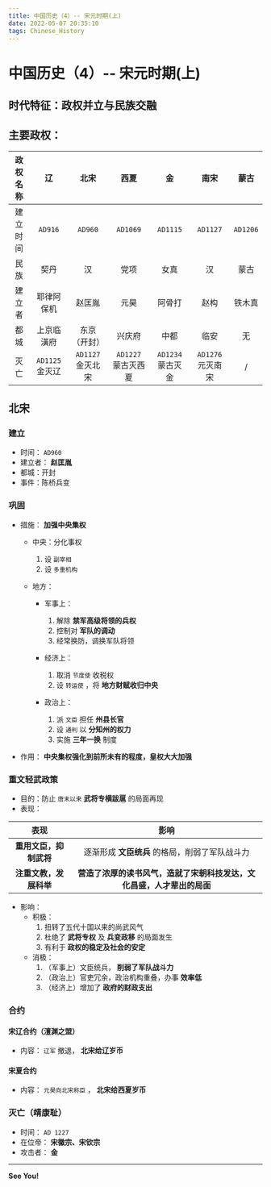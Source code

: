 ```yaml
---
title: 中国历史（4）-- 宋元时期(上)
date: 2022-05-07 20:35:10
tags: Chinese_History
---
```


# 中国历史（4）-- 宋元时期(上)

## 时代特征：政权并立与民族交融

## 主要政权：

| 政权名称 |       辽        |       北宋        |        西夏         |        金         |       南宋        |   蒙古   |
| :------: | :-------------: | :---------------: | :-----------------: | :---------------: | :---------------: | :------: |
| 建立时间 |     `AD916`     |      `AD960`      |      `AD1069`       |     `AD1115`      |     `AD1127`      | `AD1206` |
|   民族   |      契丹       |        汉         |        党项         |       女真        |        汉         |   蒙古   |
|  建立者  |   耶律阿保机    |      赵匡胤       |        元昊         |      阿骨打       |       赵构        |  铁木真  |
|   都城   |   上京临潢府    |   东京（开封）    |       兴庆府        |       中都        |       临安        |    无    |
|   灭亡   | `AD1125` 金灭辽 | `AD1127` 金灭北宋 | `AD1227` 蒙古灭西夏 | `AD1234` 蒙古灭金 | `AD1276` 元灭南宋 |    /     |


## 北宋

### 建立

- 时间： `AD960` 
- 建立者： **赵匡胤** 
- 都城：开封
- 事件：陈桥兵变

### 巩固

- 措施： **加强中央集权** 

  - 中央：分化事权

    1. 设 `副宰相` 
    2. 设 `多重机构` 

  - 地方：

    - 军事上：
      1. 解除 **禁军高级将领的兵权** 
      2. 控制对 **军队的调动** 
      3. 经常换防，调换军队将领
    - 经济上：
      1. 取消 `节度使` 收税权
      2. 设 `转运使` ，将 **地方财赋收归中央** 
    - 政治上：

      1. 派 `文臣` 担任  **州县长官** 
      2. 设 `通判` 以  **分知州的权力** 
      3. 实施  **三年一换** 制度

- 作用：  **中央集权强化到前所未有的程度，皇权大大加强** 

### 重文轻武政策

- 目的：防止 `唐末以来`  **武将专横跋扈** 的局面再现
- 表现：

|          表现          |                             影响                             |
| :--------------------: | :----------------------------------------------------------: |
| **重用文臣，抑制武将** |        逐渐形成 **文臣统兵** 的格局，削弱了军队战斗力        |
| **注重文教，发展科举** | **营造了浓厚的读书风气，造就了宋朝科技发达，文化昌盛，人才辈出的局面** |

- 影响：
  - 积极：
    1. 扭转了五代十国以来的尚武风气
    2. 杜绝了 **武将专权** 及  **兵变政移** 的局面发生
    3. 有利于  **政权的稳定及社会的安定** 
  - 消极：
    1. （军事上）文臣统兵， **削弱了军队战斗力** 
    2. （政治上）官吏冗余，政治机构重叠，办事  **效率低** 
    3. （经济上）增加了  **政府的财政支出** 

### 合约

#### 宋辽合约（澶渊之盟）

- 内容： `辽军` 撤退， **北宋给辽岁币** 

#### 宋夏合约

- 内容： `元昊向北宋称臣` ，  **北宋给西夏岁币** 

### 灭亡（靖康耻）

- 时间： `AD 1227` 
- 在位帝： **宋徽宗、宋钦宗** 
- 攻击者： **金** 

-----

 **See You!** 
